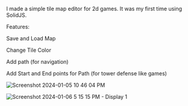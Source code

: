 I made a simple tile map editor for 2d games. It was my first time using SolidJS.

Features:

Save and Load Map

Change Tile Color

Add path (for navigation)

Add Start and End points for Path (for tower defense like games)


![Screenshot 2024-01-05 10 46 04 PM](https://github.com/flooyd/solidtd/assets/15240768/cdf3a7c5-cfa4-47ed-85e0-2851aa2597f7)

![Screenshot 2024-01-06 5 15 15 PM - Display 1](https://github.com/flooyd/solidtd/assets/15240768/4c7bcd18-557f-4bb6-9877-58a97adc79d9)
